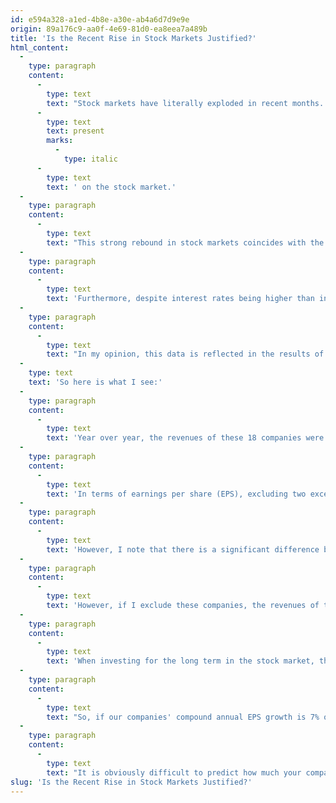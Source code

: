 ```yaml
---
id: e594a328-a1ed-4b8e-a30e-ab4a6d7d9e9e
origin: 89a176c9-aa0f-4e69-81d0-ea8eea7a489b
title: 'Is the Recent Rise in Stock Markets Justified?'
html_content:
  -
    type: paragraph
    content:
      -
        type: text
        text: "Stock markets have literally exploded in recent months. Since its low reached on October 27, 2023, the S&P\_500 index has rebounded 23.6%. As for the Canadian S&P/TSX index, since the same date, it has appreciated by nearly 14.3%. If we wanted a confirmation that stock markets are unpredictable in the short term, they just gave us another one. This reinforces our conviction that we must always be "
      -
        type: text
        text: present
        marks:
          -
            type: italic
      -
        type: text
        text: ' on the stock market.'
  -
    type: paragraph
    content:
      -
        type: text
        text: "This strong rebound in stock markets coincides with the recent drop in interest rates. Indeed, as of October 27, the US government's 10-year interest rate stood at 4.85%, roughly its highest level since the 2008-2009 financial crisis. More favourable inflation data in the United States was the factor that pushed interest rates lower, causing stock markets to rebound. As of December 31, 2023, the US government's 10-year interest rate had fallen to 3.87%. In recent weeks, however, the rate for a 10-year bond rebounded to nearly 4.27%."
  -
    type: paragraph
    content:
      -
        type: text
        text: 'Furthermore, despite interest rates being higher than in recent years, the North American economy continues to progress. Real US GDP growth was 2.5% in 2023, including 3.1% in the fourth quarter. In Canada, growth was not as strong, but still positive: 1.1% of real GDP for 2023 and 1.0% in the fourth quarter. Unemployment rates remain low at the end of 2023: 3.7% in the United States and 5.8% in Canada.'
  -
    type: paragraph
    content:
      -
        type: text
        text: "In my opinion, this data is reflected in the results of the companies we hold in the COTE\_100+ portfolio. As of February 26, 18 of the 25 portfolio companies (72%) had released their quarterly results in the last month; for most of them, these are results for the quarter ended December 31, 2023. I believe this is a large enough sample to get an idea of the general progress of the portfolio companies."
  -
    type: text
    text: 'So here is what I see:'
  -
    type: paragraph
    content:
      -
        type: text
        text: 'Year over year, the revenues of these 18 companies were up 4.7% in the latest quarter compared to a year earlier.'
  -
    type: paragraph
    content:
      -
        type: text
        text: 'In terms of earnings per share (EPS), excluding two exceptional and non-comparable situations, the average EPS of the companies in the portfolio is up 7.8% year over year. Overall, I consider this to be a satisfactory performance.'
  -
    type: paragraph
    content:
      -
        type: text
        text: 'However, I note that there is a significant difference between the results of companies that I consider more cyclical in the portfolio, including Richelieu Hardware and U-Haul. For these companies, EPS showed respective annual declines of 36.5% and 49.8%. It seems to me that this is normal because the activities of these companies have been slowed significantly by the rise in interest rates over the last two years. These businesses are dependent on real estate markets, home construction and renovation, or industrial activity.'
  -
    type: paragraph
    content:
      -
        type: text
        text: 'However, if I exclude these companies, the revenues of the remaining companies are up 7.2%, on average, compared to a year earlier. More importantly, their EPS growth is 12.6%, on average, compared to a year earlier.'
  -
    type: paragraph
    content:
      -
        type: text
        text: 'When investing for the long term in the stock market, the fundamental question is whether the profits of the companies you own will increase over the next five or ten years.'
  -
    type: paragraph
    content:
      -
        type: text
        text: "So, if our companies' compound annual EPS growth is 7% over the next 10 years, that means their profits will have roughly doubled over that period. Compound annual growth of around 10% would mean that EPS, on average, would roughly double over the next seven years. If that were the case, don't you think the value of this portfolio should have roughly doubled in seven to ten years?"
  -
    type: paragraph
    content:
      -
        type: text
        text: "It is obviously difficult to predict how much your companies' earnings growth will be over the next five to ten years. This growth will depend in part on unpredictable factors such as economic growth, changes in interest rates and geopolitical events. However, when I consider the companies we own, the sustainability of their business models, their competitive advantages, and their financial health, I do not believe I am wrong in suggesting that their EPS, as a whole, should have doubled ten years from now."
slug: 'Is the Recent Rise in Stock Markets Justified?'
---
```

